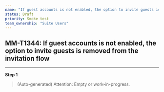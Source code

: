 ```yaml
---
name: "If guest accounts is not enabled, the option to invite guests is removed from the invitation flow"
status: Draft
priority: Smoke test
team_ownership: "Suite Users"
---
```


## MM-T1344: If guest accounts is not enabled, the option to invite guests is removed from the invitation flow

---

**Step 1**

> (Auto-generated) Attention: Empty or work-in-progress.
